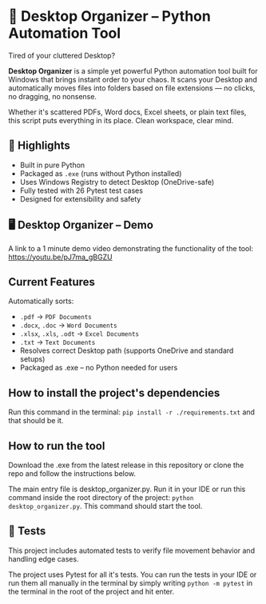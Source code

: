

# 🧹 Desktop Organizer – Python Automation Tool

Tired of your cluttered Desktop?

**Desktop Organizer** is a simple yet powerful Python automation tool built for Windows that brings instant order to your chaos. It scans your Desktop and automatically moves files into folders based on file extensions — no clicks, no dragging, no nonsense.

Whether it's scattered PDFs, Word docs, Excel sheets, or plain text files, this script puts everything in its place. Clean workspace, clear mind.

## 🔹 Highlights
- Built in pure Python
- Packaged as `.exe` (runs without Python installed)
- Uses Windows Registry to detect Desktop (OneDrive-safe)
- Fully tested with 26 Pytest test cases
- Designed for extensibility and safety

## 🖥️ Desktop Organizer – Demo

A link to a 1 minute demo video demonstrating the functionality of 
the tool: https://youtu.be/pJ7ma_gBGZU 

## Current Features

Automatically sorts:
  - `.pdf` → `PDF Documents`
  - `.docx`, `.doc` → `Word Documents`
  - `.xlsx`, `.xls`, `.odt` → `Excel Documents`
  - `.txt` → `Text Documents`
- Resolves correct Desktop path (supports OneDrive and standard setups)
- Packaged as .exe – no Python needed for users

## How to install the project's dependencies

Run this command in the terminal: `pip install -r ./requirements.txt` and 
that should be it.

## How to run the tool

Download the .exe from the latest release in this repository or clone the repo and follow the instructions below.

The main entry file is desktop_organizer.py. Run it in your IDE or run this command inside the root directory of the project: 
`python desktop_organizer.py`. This command should start the tool.

## 🧪 Tests

This project includes automated tests to verify file movement behavior and handling edge cases.

The project uses Pytest for all it's tests. You can run the tests in your IDE or run them all manually in the 
terminal by simply writing `python -m pytest` in the terminal in the root of the project and hit enter.
